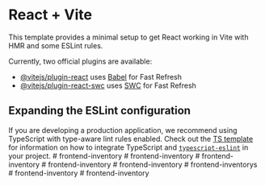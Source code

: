 # React + Vite

This template provides a minimal setup to get React working in Vite with HMR and some ESLint rules.

Currently, two official plugins are available:

- [@vitejs/plugin-react](https://github.com/vitejs/vite-plugin-react/blob/main/packages/plugin-react) uses [Babel](https://babeljs.io/) for Fast Refresh
- [@vitejs/plugin-react-swc](https://github.com/vitejs/vite-plugin-react/blob/main/packages/plugin-react-swc) uses [SWC](https://swc.rs/) for Fast Refresh

## Expanding the ESLint configuration

If you are developing a production application, we recommend using TypeScript with type-aware lint rules enabled. Check out the [TS template](https://github.com/vitejs/vite/tree/main/packages/create-vite/template-react-ts) for information on how to integrate TypeScript and [`typescript-eslint`](https://typescript-eslint.io) in your project.
#   f r o n t e n d - i n v e n t o r y  
 #   f r o n t e n d - i n v e n t o r y  
 #   f r o n t e n d - i n v e n t o r y  
 #   f r o n t e n d - i n v e n t o r y  
 #   f r o n t e n d - i n v e n t o r y  
 #   f r o n t e n d - i n v e n t o r y s  
 #   f r o n t e n d - i n v e n t o r y  
 #   f r o n t e n d - i n v e n t o r y  
 